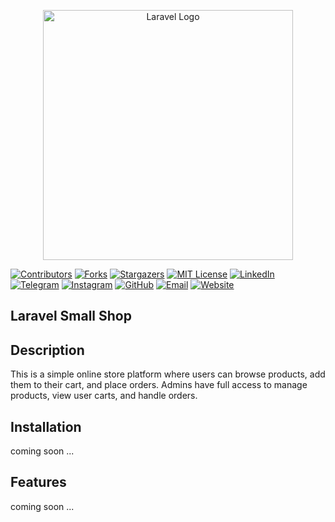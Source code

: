 <p align="center"><a href="https://laravel.com" target="_blank"><img src="https://raw.githubusercontent.com/laravel/art/master/logo-lockup/5%20SVG/2%20CMYK/1%20Full%20Color/laravel-logolockup-cmyk-red.svg" width="400" alt="Laravel Logo"></a></p>

[contributors-shield]: https://img.shields.io/github/contributors/hassan7303/laravel-small-shop.svg?style=for-the-badge
[contributors-url]: https://github.com/hassan7303/laravel-small-shop/graphs/contributors
[forks-shield]: https://img.shields.io/github/forks/hassan7303/laravel-small-shop.svg?style=for-the-badge&label=Fork
[forks-url]: https://github.com/hassan7303/laravel-small-shop/network/members
[stars-shield]: https://img.shields.io/github/stars/hassan7303/laravel-small-shop.svg?style=for-the-badge
[stars-url]: https://github.com/hassan7303/laravel-small-shop/stargazers
[license-shield]: https://img.shields.io/github/license/hassan7303/laravel-small-shop.svg?style=for-the-badge
[license-url]: https://github.com/hassan7303/laravel-small-shop/blob/master/LICENSE.md
[linkedin-shield]: https://img.shields.io/badge/-LinkedIn-blue.svg?style=for-the-badge&logo=linkedin&colorB=555
[linkedin-url]: https://www.linkedin.com/in/hassan-ali-askari-280bb530a/
[telegram-shield]: https://img.shields.io/badge/-Telegram-blue.svg?style=for-the-badge&logo=telegram&colorB=555
[telegram-url]: https://t.me/hassan7303
[instagram-shield]: https://img.shields.io/badge/-Instagram-red.svg?style=for-the-badge&logo=instagram&colorB=555
[instagram-url]: https://www.instagram.com/hasan_ali_askari
[github-shield]: https://img.shields.io/badge/-GitHub-black.svg?style=for-the-badge&logo=github&colorB=555
[github-url]: https://github.com/hassan7303
[email-shield]: https://img.shields.io/badge/-Email-orange.svg?style=for-the-badge&logo=gmail&colorB=555
[email-url]: mailto:hassanali7303@gmail.com
[website-shield]: https://img.shields.io/badge/-Website-blue.svg?style=for-the-badge&logo=laravel&colorB=555
[website-url]: https://hsnali.ir


[![Contributors][contributors-shield]][contributors-url]
[![Forks][forks-shield]][forks-url]
[![Stargazers][stars-shield]][stars-url]
[![MIT License][license-shield]][license-url]
[![LinkedIn][linkedin-shield]][linkedin-url]
[![Telegram][telegram-shield]][telegram-url]
[![Instagram][instagram-shield]][instagram-url]
[![GitHub][github-shield]][github-url]
[![Email][email-shield]][email-url]
[![Website][website-shield]][website-url]


## Laravel Small Shop

## Description
This is a simple online store platform where users can browse products, add them to their cart, and place orders. 
Admins have full access to manage products, view user carts, and handle orders.

## **Installation**
coming soon ...

## Features
coming soon ...
